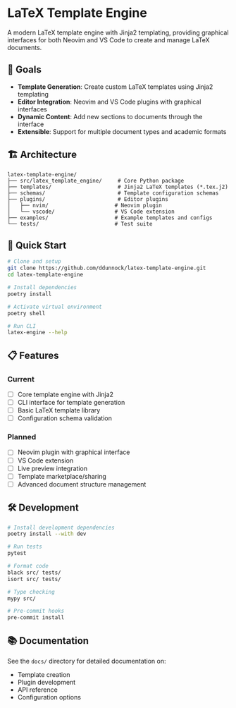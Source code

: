 # LaTeX Template Engine

A modern LaTeX template engine with Jinja2 templating, providing graphical interfaces for both Neovim and VS Code to create and manage LaTeX documents.

## 🎯 Goals

- **Template Generation**: Create custom LaTeX templates using Jinja2 templating
- **Editor Integration**: Neovim and VS Code plugins with graphical interfaces
- **Dynamic Content**: Add new sections to documents through the interface
- **Extensible**: Support for multiple document types and academic formats

## 🏗️ Architecture

```
latex-template-engine/
├── src/latex_template_engine/     # Core Python package
├── templates/                     # Jinja2 LaTeX templates (*.tex.j2)
├── schemas/                       # Template configuration schemas
├── plugins/                       # Editor plugins
│   ├── nvim/                     # Neovim plugin
│   └── vscode/                   # VS Code extension
├── examples/                     # Example templates and configs
└── tests/                        # Test suite
```

## 🚀 Quick Start

```bash
# Clone and setup
git clone https://github.com/ddunnock/latex-template-engine.git
cd latex-template-engine

# Install dependencies
poetry install

# Activate virtual environment
poetry shell

# Run CLI
latex-engine --help
```

## 📋 Features

### Current
- [ ] Core template engine with Jinja2
- [ ] CLI interface for template generation
- [ ] Basic LaTeX template library
- [ ] Configuration schema validation

### Planned
- [ ] Neovim plugin with graphical interface
- [ ] VS Code extension
- [ ] Live preview integration
- [ ] Template marketplace/sharing
- [ ] Advanced document structure management

## 🛠️ Development

```bash
# Install development dependencies
poetry install --with dev

# Run tests
pytest

# Format code
black src/ tests/
isort src/ tests/

# Type checking
mypy src/

# Pre-commit hooks
pre-commit install
```

## 📚 Documentation

See the `docs/` directory for detailed documentation on:
- Template creation
- Plugin development
- API reference
- Configuration options
